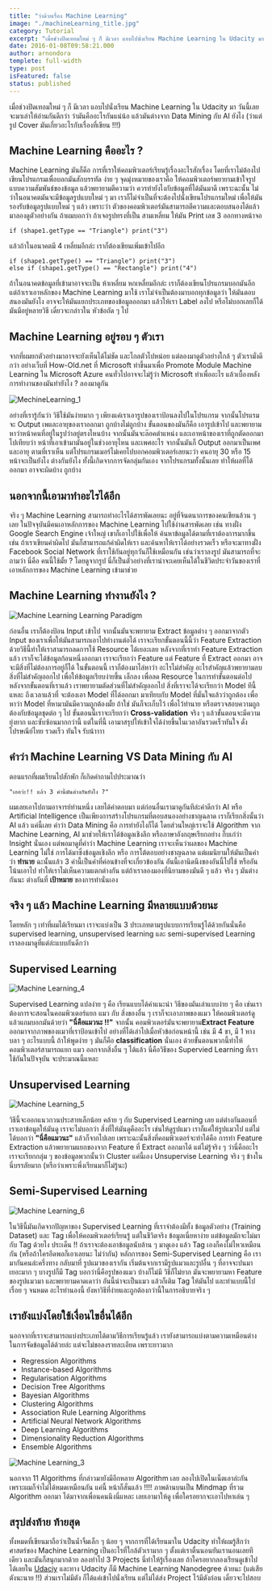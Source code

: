 ```yaml
---
title: "ว่าด้วยเรื่อง Machine Learning"
image: "./machineLearning_title.jpg"
category: Tutorial
excerpt: "เมื่อช่วงปิดเทอมใหม่ ๆ ก็ มีเวลา แอบไปนั่งเรียน Machine Learning ใน Udacity มา วันนี้เลยจะมาเล่าให้อ่านกันดีกว่า ว่ามันคืออะไรกันแน่น้อ"
date: 2016-01-08T09:58:21.000
author: arnondora
templete: full-width
type: post
isFeatured: false
status: published
---
```


เมื่อช่วงปิดเทอมใหม่ ๆ ก็ มีเวลา แอบไปนั่งเรียน Machine Learning ใน Udacity มา วันนี้เลยจะมาเล่าให้อ่านกันดีกว่า ว่ามันคืออะไรกันแน่น้อ แล้วมันต่างจาก Data Mining กับ AI ยังไง (ว่าแต่รูป Cover มันเกี่ยวอะไรกับเรื่องที่เขียน !!!)

## Machine Learning คืออะไร ?
Machine Learning มันก็คือ การที่เราให้คอมพิวเตอร์เรียนรู้เรื่องอะไรสักเรื่อง โดยที่เราไม่ต้องไปเขียนโปรแกรมเพื่อบอกมันสักบรรทัด ง่าย ๆ จุดมุ่งหมายของเราคือ ให้คอมพิวเตอร์พยายามเข้าใจรูปแบบความสัมพันธ์ของข้อมูล แล้วพยายามตีความว่า ควรทำยังไงกับข้อมูลที่ได้มันมาดี เพราะฉะนั้น ไม่ว่าในอนาคตมันจะมีข้อมูลรูปแบบใหม่ ๆ มา เราก็ไม่จำเป็นที่จะต้องไปนั่งเขียนโปรแกรมใหม่ เพื่อให้มันรองรับข้อมูลรูปแบบใหม่ ๆ แล้ว เพราะว่า ตัวของคอมพิวเตอร์มันสามารถตีความและตอบสนองได้แล้ว
มาลองดูตัวอย่างกัน ถ้าผมบอกว่า ถ้าเจอรูปทรงที่เป็น สามเหลี่ยม ให้มัน Print เลข 3 ออกทางหน้าจอ

    if (shape1.getType == "Triangle") print("3")

แล้วถ้าในอนาคตมี 4 เหลี่ยมอีกล่ะ เราก็ต้องเขียนเพิ่มเข้าไปอีก

    if (shape1.getType() == "Triangle") print("3")
    else if (shape1.getType() == "Rectangle") print("4")

ถ้าในอนาคตข้อมูลที่เข้ามาอาจจะเป็น ห้าเหลี่ยม หกเหลื่ยมอีกล่ะ เราก็ต้องเขียนโปรแกรมบอกมันอีก แต่ถ้าเราเอาหลักของ Machine Learning มาใช้ เราไม่จำเป็นต้องมาบอกทุกข้อมูลว่า ให้มันตอบสนองมันยังไง อาจจะให้มันแยกประเภทของข้อมูลออกมา แล้วให้เรา Label ลงไป หรือไม่บอกเลยก็ได้ มันมีอยู่หลายวิธี เดี๋ยวจะกล่าวใน หัวข้อถัด ๆ ไป

## Machine Learning อยู่รอบ ๆ ตัวเรา
จากที่ผมยกตัวอย่างมาอาจจะยังเห็นได้ไม่ชัด และไกลตัวไปหน่อย แต่ลองมาดูตัวอย่างใกล้ ๆ ตัวเรามั่งดีกว่า อย่างเว็บที่ How-Old.net ที่ Microsoft ทำขึ้นมาเพื่อ Promote Module Machine Learning ใน Microsoft Azure คนทั่วไปอาจจะไม่รู้ว่า Microsoft ทำเพื่ออะไร แล้วเบื้องหลังการทำงานของมันทำยังไง ? ลองมาดูกัน

![MechineLearning_1](./MechineLearning_1.png)

อย่างที่เรารู้กันว่า วิธีใช้มันง่ายมาก ๆ เพียงแค่เราเอารูปของเราป้อนลงไปในโปรแกรม จากนั้นโปรแรมจะ Output เพและอายุของเราออกมา ถูกบ้างไม่ถูกบ้าง ขั้นตอนของมันก็คือ เอารูปเข้าไป และพยายามหาว่าหน้าคนที่อยู่ในรูปว่าอยู่ตรงไหนบ้าง
จากนั้นมันจะล๊อคตำแหน่ง และเอาหน้าของเราที่ถูกตัดออกมาไปเทียบว่า หน้าที่เอาเข้ามามันอยู่ในช่วงอายุไหน และเพศอะไร จากนั้นมันก็ Output ออกมาเป็นเพศและอายุ ตามที่เราเห็น
แต่โปรแกรมเมอร์ไม่เคยไปบอกคอมพิวเตอร์เลยนะว่า คนอายุ 30 หรือ 15 หน้าจะเป็นยังไง ต่างกันยังไง ทั้งนี้เกิดจากการจัดกลุ่มกันเอง จากโปรแกรมทั้งนั้นเลย ทำให้ผลที่ได้ออกมา อาจจะผิดบ้าง ถูกบ้าง

## นอกจากนี้เอามาทำอะไรได้อีก
จริง ๆ Machine Learning สามารถทำอะไรได้สารพัดเลยนะ อยู่ที่จินตนาการของคนเขียนล้วน ๆ เลย ในปัจจุบันมีคนเอาหลักการของ Machine Learning ไปใช้ง่านสารพัดเลย เช่น ทางฝั่ง Google Search Engine  เจ้าใหญ่ เขาก็เอาไปใช้เพื่อให้ ค้นหาข้อมูลได้ตามที่เราต้องการมากขึ้น เช่น ถ้าเราเขียนคำผิดไป มันก็สามารถแก้คำผิดให้เรา และค้นหาให้เราได้อย่างรวดเร็ว
หรือจะมาทางฝั่ง Facebook Social Network ที่เราใช้กันอยู่ทุกวันก็ใช้เหมือนกัน เช่นว่าเราลงรูป มันสามารถที่จะถามว่า นี่คือ คนนี้ใช้มั้ย ? โดยดูจากรูป นี่ก็เป็นตัวอย่างที่เราน่าจะเคยเห็นได้ในชีวิตประจำวันของเราที่เอาหลักการของ Machine Learning เข้ามาช่วย

## Machine Learning ทำงานยังไง ?

![Machine Learning Learning Paradigm ](./MechineLearning_2.png)

ก่อนอื่น เราก็ต้องป้อน Input เข้าไป จากนั้นมันจะพยายาม Extract ข้อมูลต่าง ๆ ออกมาจากตัว Input ของเราเพื่อให้มันสามารถเอาไปทำงานต่อได้ เราจะเรียกขั้นตอนนี้นี้ว่า Feature Extraction ด้วยวิธีนี้ทำให้เราสามารถลดการใช้ Resource ได้เยอะเลย
หลังจากที่เราทำ Feature Extraction แล้ว เราก็จะได้ข้อมูลก้อนหนึ่งออกมา เราจะเรียกว่า Feature แต่ Feature ที่ Extract ออกมา อาจจะมีสิ่งที่ไม่ต้องการอยู่ก็ได้ ในขั้นตอนนี้ เราก็ต้องมาไล่หาว่า อะไรไม่สำคัญ อะไรสำคัญแล้วพยายามลบสิ่งที่ไม่สำคัญออกไป เพื่อให้ข้อมูลเรียบง่ายขึ้น เล็กลง เพื่อลด Resource ในการทำขั้นตอนต่อไป
หลังจากขั้นตอนที่เราแล้ว เราพยายามตัดส่วนที่ไม่สำคัญออกไป สิ่งที่เราจะได้จะเรียกว่า Model ทีนี้แหละ ถึงเวลาแล้วที่ จะต้องเอา Model ที่ได้ออกมา มาเทียบกับ Model ที่มั่นใจแล้วว่าถูกต้อง เพื่อหาว่า Model ที่หามามันมีความถูกต้องมั้ย ถ้าใช่ มันก็จะเก็บไว้ เพื่อไว้ทำนาย หรือตรวจสอบความถูกต้องกับข้อมูลชุดต่อ ๆ ไป ขั้นตอนนี้เราจะเรียกว่า **Cross-validation**
จริง ๆ แล้วขั้นตอนจะมีความยุ่งยาก และซับซ้อนมากกว่านี้ แต่ในที่นี้ เอามาสรุปให้เข้าใจได้ง่ายขึ้นในเวลาอันรวดเร็วทันใจ ดั่งไปรษณีย์ไทย รวดเร็ว ทันใจ รับน้าาาา

## คำว่า Machine Learning VS Data Mining กับ AI
ตอนแรกที่ผมเรียนไปสักพัก ก็เกิดคำถามไปประมาณว่า

    "เออว่ะ!! แล้ว 3 คำนี้มันต่างกันยังไง ?"

ผมเลยเอาไปถามอาจารย์ท่านหนึ่ง เลยได้คำตอบมา แต่ก่อนอื่นเรามาดูกันทีล่ะคำดีกว่า
AI หรือ Artificial Intelligence เป็นเพียงการสร้างโปรแกรมที่ตอบสนองอย่างชาญฉลาด เราก็เรียกสิ่งนั้นว่า AI แล้ว แค่นี้เลย
คำว่า Data Mining คือ การทำยังไงก็ได้ โดยส่วนใหญ่เราจะใช้ Algorithm จาก Machine Learning, AI มาช่วยให้เราได้ข้อมูลเชิงลึก หรือภาษาอังกฤษเรียกอย่าง กิ๊บเก๋ว่า Insight นั่นเอง
แต่พอมาดูที่คำว่า Machine Learning เราจะเห็นว่าผลของ Machine Learning ไม่ใช่ การได้มาซึ่งข้อมูลเชิงลึก หรือ การโต้ตอบอย่างชาญฉลาด แต่ผมนิยามให้มันเป็นคำว่า **ทำนาย**
ฉะนั้นแล้ว 3 คำนี้เป็นคำที่ค่อนข้างที่จะเกี่ยวข้องกัน อันนี้เอานิดนึงของอันนี้ไปใช้ หรืออันโน้นเอาไป ทำให้เราไม่เห็นความแตกต่างกัน แต่ถ้าเราลองมองที่นิยามของมันดี ๆ แล้ว จริง ๆ มันต่างกันนะ ต่างกันที่ **เป้าหมาย** ของการทำนั่นเอง

## จริง ๆ แล้ว Machine Learning มีหลายแบบด้วยนะ
โดยหลัก ๆ เท่าที่ผมได้เรียนมา เราจะแบ่งเป็น 3 ประเภทตามรูปแบบการเรียนรู้ได้ด้วยกันนั่นคือ supervised learning, unsupervised learning และ semi-supervised Learning เราลองมาดูที่แต่ล่ะแบบกันดีกว่า

## Supervised Learning
![Machine Learning_4](./MechineLearning_4.png)

Supervised Learning แปลง่าย ๆ คือ เรียนแบบได้คำแนะนำ วิธีของมันเล่าแบบง่าย ๆ คือ เช่นเราต้องการจะสอนในคอมพิวเตอร์แยก แมว กับ สิ่งของอื่น ๆ เราก็จะเอาภาพของแมว ให้คอมพิวเตอร์ดู แล้วแถมบอกมันด้วยว่า **"นี่คือแมวนะ !!"** จากนั้น คอมพิวเตอร์มันจะพยายาม**Extract Feature** ออกมาจากภาพของแมวที่เราป้อนเข้าไป อย่างที่ได้เล่าไปเมื่อหัวข้อก่อนหน้านี้ เช่น มี 4 ขา, มี 1 หาง บลา ๆ อะไรแบบนี้ ถ้าให้พูดง่าย ๆ มันก็คือ **classification** นั่นเอง ด้วยขั้นตอนพวกนี้ทำให้คอมพิวเตอร์สามารถแยก แมว ออกจากสิ่งอื่น ๆ ได้แล้ว นี่คือวิธีของ Supervied Learning ที่เราใช้กันในปัจจุบัน จะประมาณนี้แหละ

## Unsupervised Learning
![Machine Learning_5](./MechineLearning_5.png)

วิธีนี้จะออกแนวกวนประสาทเล็กน้อย คล้าย ๆ กับ Supervised Learning เลย แต่ต่างกันตอนที่เราเอาข้อมูลให้มันดู เราจะไม่บอกว่า สิ่งที่ให้มันดูคืออะไร เช่นให้ดูรูปแมว เราก็แค่ให้รูปแมวไป แต่ไม่ได้บอกว่า **"นี่คือแมวนะ"** แล้วก็จากไปเลย เพราะฉะนั้นสิ่งที่คอมพิวเตอร์จะทำได้คือ การทำ Feature Extraction แล้วพยายามแยกของจาก Feature ที่ Extract ออกมาได้ แต่ไม่รู้จริง ๆ ว่านี่คืออะไร เราจะเรียกกลุ่ม ๆ ของข้อมูลพวกนั้นว่า Cluster แค่นี้เอง Unsupervise Learning จริง ๆ ข้างในนี่บรรลัยมาก (หรือว่าเพราะพึ่งเรียนมาก็ไม่รู้นะ)

## Semi-Supervised Learning
![Machine Learning_6](./MechineLearning_6.png)

ในวิธีนี้มันเกิดจากปัญหาของ Supervised Learning ที่เราจำต้องมีทั้ง ข้อมูลตัวอย่าง (Training Dataset) และ Tag เพื่อให้คอมพิวเตอร์เรียนรู้ แต่ในชีวิตจริง ข้อมูลเนี่ยหาง่าย แต่ข้อมูลมักจะไม่มากับ Tag ด้วยไง ประเด็น !! ถ้าเราจะต้องเอาข้อมูลนับล้าน ๆ มาดูเอง แล้ว Tag เองก็คงไม่ไหวเหมือนกัน (หรือถ้าใครอึดพอก็เอาเลยนะ ไม่ว่ากัน) หลักการของ Semi-Supervised Learning คือ เรามากันคนล่ะครึ่งทาง
กลับมาที่ รูปแมวของเรากัน เริ่มต้นจากเรามีรูปแมวและรูปอื่น ๆ ที่อาจจะปนมาเยอะมาก ๆ บางรูปก็มี Tag บอกว่านี่คือรูปของแมว บ้างก็ไม่มี วิธีก็ไม่ยาก มันจะพยายามหา Feature ของรูปแมวมา และพยายามคาดเดาว่า อันนี้น่าจะเป็นแมว แล้วก็เติม Tag ให้มันไป และทำแบบนี้ไปเรื่อย ๆ จนหมด อะไรทำนองนี้ ยังหาวิธีที่ง่ายและถูกต้องกว่านี้ในการอธิบายจริง ๆ

## เรายังแบ่งโดยใช้เงื่อนไขอื่นได้อีก
นอกจากที่เราจะสามารถแบ่งประเภทได้ตามวิธีการเรียนรู้แล้ว เรายังสามารถแบ่งตามความเหมือนต่าง ในการจัดข้อมูลได้ด้วยล่ะ แต่จะไม่ขอลงรายละเอียด เพราะยาวมาก

* Regression Algorithms
* Instance-based Algorithms
* Regularisation Algorithms
* Decision Tree Algorithms
* Bayesian Algorithms
* Clustering Algorithms
* Association Rule Learning Algorithms
* Artificial Neural Network Algorithms
* Deep Learning Algorithms
* Dimensionality Reduction Algorithms
* Ensemble Algorithms

![Machine Learning_3](./MechineLearning_3.png)

นอกจาก 11 Algorithms ที่กล่าวมายังมีอีกหลาย Algorithm เลย ลองไปเปิดในเน็ตเอาล่ะกัน เพราะผมก็จำไม่ได้หมดเหมือนกัน แค่นี้ หน้าก็สั่นแล้ว !!!! ภาพด้านบนเป็น Mindmap ที่รวม Algorithm ออกมา ได้มาจากเพื่อนคนนึงนี่แหละ เลยเอามาให้ดู เพื่อใครอยากจะเอาไปหาเล่น ๆ

## สรุปส่งท้าย ท้ายสุด
ทั้งหมดที่เขียนมาถือว่าเป็นน้ำจิ้มเล็ก ๆ น้อย ๆ จากการที่ได้เรียนมาใน Udacity ทำให้ผมรู้สึกว่าศาสตร์ของ Machine Learning เป็นอะไรที่ใกล้ตัวเรามาก ๆ ตั้งแต่เราตื่นนอนยันเรานอนเลยทีเดียว และมันก็สนุกมากด้วย ลองทำไป 3 Projects นี่ทำให้รู้เรื่องเลย ถ้าใครอยากลองเรียนดูเข้าไปได้เลยใน [Udaciy][2] และทาง Udacity ก็มี Machine Learning Nanodegree ด้วยนะ (แต่เสียตังนะนาย !!) ส่วนเราไม่มีตัง ก็ได้แค่เข้าไปนั่งเรียน แต่ไม่ได้ส่ง Project ไว้มีตังก่อน เดี๋ยวจะไปสอบ

[1]: https://www.linkedin.com/pulse/machine-leaning-machines-learning-jeffrey-strickland-ph-d-cmsp
[2]: https://www.udacity.com
